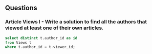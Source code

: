 ## Questions
### Article Views I - Write a solution to find all the authors that viewed at least one of their own articles.

```SQL
select distinct t.author_id as id
from Views t
where t.author_id = t.viewer_id;
```
